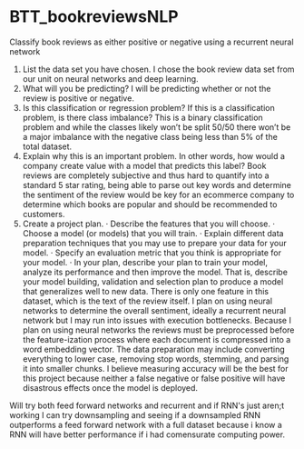 # BTT_bookreviewsNLP
Classify book reviews as either positive or negative using a recurrent neural network 

1. List the data set you have chosen.
I chose the book review data set from our unit on neural networks and deep learning.
2. What will you be predicting?
I will be predicting whether or not the review is positive or negative.
3. Is this classification or regression problem? If this is a classification problem, is there class imbalance?
This is a binary classification problem and while the classes likely won’t be split 50/50 there won’t be a major imbalance with the negative class being less than 5% of the total dataset.
4. Explain why this is an important problem. In other words, how would a company create value with a model that predicts this label?
Book reviews are completely subjective and thus hard to quantify into a standard 5 star rating, being able to parse out key words and determine the sentiment of the review would be key for an ecommerce company to determine which books are popular and should be recommended to customers.
5. Create a project plan.
· Describe the features that you will choose.
· Choose a model (or models) that you will train.
· Explain different data preparation techniques that you may use to prepare your data for your model.
· Specify an evaluation metric that you think is appropriate for your model.
· In your plan, describe your plan to train your model, analyze its performance and then improve the model. That is, describe your model building, validation and selection plan to produce a model that generalizes well to new data.
	There is only one feature in this dataset, which is the text of the review itself. I plan on using neural networks to determine the overall sentiment, ideally a recurrent neural network but I may run into issues with execution bottlenecks. Because I plan on using neural networks the reviews must be preprocessed before the feature-ization process where each document is compressed into a word embedding vector. The data preparation may include converting everything to lower case, removing stop words, stemming, and parsing it into smaller chunks. 
	I believe measuring accuracy will be the best for this project because neither a false negative or false positive will have disastrous effects once the model is deployed.

Will try both feed forward networks and recurrent and if RNN's just aren;t working I can try downsampling and seeing if a downsampled RNN outperforms a feed forward network with a full dataset because i know a RNN will have better performance if i had comensurate computing power.
